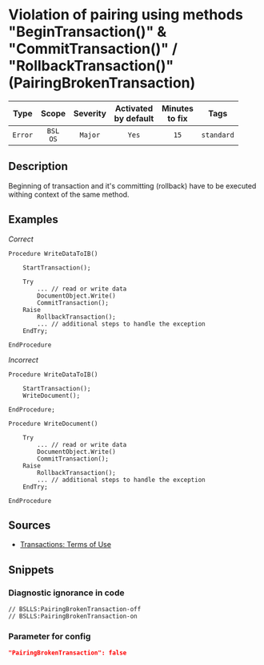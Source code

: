 # Violation of pairing using methods "BeginTransaction()" & "CommitTransaction()" / "RollbackTransaction()" (PairingBrokenTransaction)

|   Type    |    Scope    | Severity |    Activated<br>by default    |    Minutes<br>to fix    |    Tags    |
|:--------:|:-----------------------------:|:--------:|:------------------------------:|:-----------------------------------:|:----------:|
| `Error` |         `BSL`<br>`OS`         | `Major` |              `Yes`              |                `15`                 | `standard` |

<!-- Блоки выше заполняются автоматически, не трогать -->
## Description

Beginning of transaction and it's committing (rollback) have to be executed withing context of the same method.

## Examples

*Correct*

```bsl
Procedure WriteDataToIB()

    StartTransaction();

    Try
        ... // read or write data
        DocumentObject.Write()
        CommitTransaction();
    Raise
        RollbackTransaction();
        ... // additional steps to handle the exception
    EndTry;

EndProcedure
```

*Incorrect*

```bsl
Procedure WriteDataToIB()

    StartTransaction();
    WriteDocument();

EndProcedure;

Procedure WriteDocument()

    Try
        ... // read or write data
        DocumentObject.Write()
        CommitTransaction();
    Raise
        RollbackTransaction();
        ... // additional steps to handle the exception
    EndTry;

EndProcedure

```

## Sources

* [Transactions: Terms of Use](https://its.1c.ru/db/v8std#content:783:hdoc)

## Snippets

<!-- Блоки ниже заполняются автоматически, не трогать -->
### Diagnostic ignorance in code

```bsl
// BSLLS:PairingBrokenTransaction-off
// BSLLS:PairingBrokenTransaction-on
```

### Parameter for config

```json
"PairingBrokenTransaction": false
```
